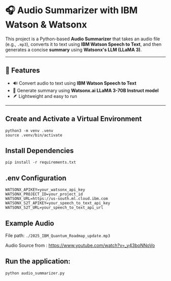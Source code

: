 
# 🎧 Audio Summarizer with IBM Watson & Watsonx

This project is a Python-based **Audio Summarizer** that takes an audio file (e.g., `.mp3`), converts it to text using **IBM Watson Speech to Text**, and then generates a concise **summary** using **Watsonx's LLM (LLaMA 3)**.

---

## 🚀 Features

- 🔊 Convert audio to text using **IBM Watson Speech to Text**
- 🧠 Generate summary using **Watsonx.ai LLaMA 3-70B Instruct model**
- 🪶 Lightweight and easy to run

---

## Create and Activate a Virtual Environment
```
python3 -m venv .venv
source .venv/bin/activate
```

## Install Dependencies
```
pip install -r requirements.txt
```

## .env Configuration
```
WATSONX_APIKEY=your_watsonx_api_key
WATSONX_PROJECT_ID=your_project_id
WATSONX_URL=https://us-south.ml.cloud.ibm.com
WATSONX_S2T_APIKEY=your_speech_to_text_api_key
WATSONX_S2T_URL=your_speech_to_text_api_url
```


## Example Audio
File path: `./2025_IBM_Quantum_Roadmap_update.mp3`

Audio Source from : https://www.youtube.com/watch?v=_y43boNNoVo


## Run the application:
```
python audio_summarizer.py
```